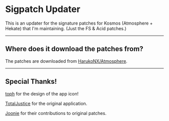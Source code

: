 # Sigpatch Updater

This is an updater for the signature patches for Kosmos (Atmosphere + Hekate) that I'm maintaining. (Just the FS & Acid patches.)

----

## Where does it download the patches from?

The patches are downloaded from [HarukoNX/Atmosphere](https://github.com/HarukoNX/Atmosphere).

----

## Special Thanks!

[toph](https://github.com/sudot0ph) for the design of the app icon!

[TotalJustice](https://github.com/ITotalJustice) for the original application.

[Joonie](https://github.com/Joonie86/) for their contributions to original patches.
